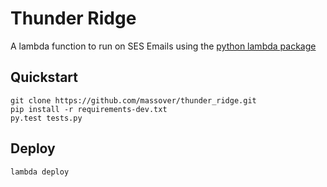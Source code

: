 # Thunder Ridge

A lambda function to run on SES Emails using the [python lambda package](https://github.com/nficano/python-lambda)

## Quickstart

```
git clone https://github.com/massover/thunder_ridge.git
pip install -r requirements-dev.txt
py.test tests.py
```

## Deploy

```
lambda deploy
```